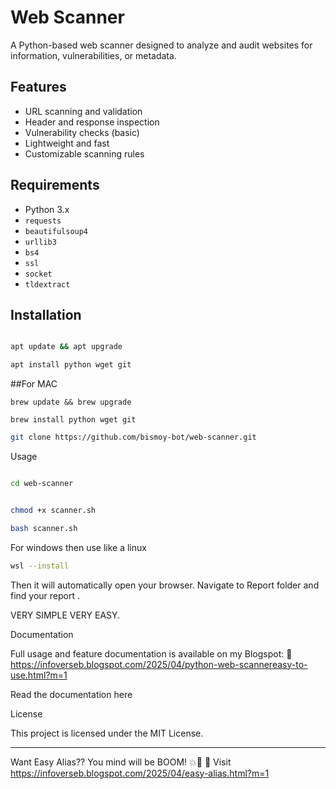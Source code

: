 # Web Scanner

A Python-based web scanner designed to analyze and audit websites for information, vulnerabilities, or metadata.

## Features

- URL scanning and validation
- Header and response inspection
- Vulnerability checks (basic)
- Lightweight and fast
- Customizable scanning rules

## Requirements

- Python 3.x
- `requests`
- `beautifulsoup4`
- `urllib3`
- `bs4`
- `ssl`
- `socket`
- `tldextract`


## Installation
```bash

apt update && apt upgrade
```

```bash
apt install python wget git
```
##For MAC
```brew
brew update && brew upgrade
```
```brew
brew install python wget git
```

```bash
git clone https://github.com/bismoy-bot/web-scanner.git
```

Usage

```bash

cd web-scanner
```
```bash

chmod +x scanner.sh
```
```bash
bash scanner.sh
```
For windows then use like a linux 
```bash
wsl --install
```
Then it will automatically open your browser. Navigate to Report folder and find your report .


VERY SIMPLE VERY EASY.

Documentation

Full usage and feature documentation is available on my Blogspot:
🔗 https://infoverseb.blogspot.com/2025/04/python-web-scannereasy-to-use.html?m=1

Read the documentation here

License

This project is licensed under the MIT License.

---
Want Easy Alias??
You mind will be BOOM! 💥🤯 
🔗 Visit
https://infoverseb.blogspot.com/2025/04/easy-alias.html?m=1

